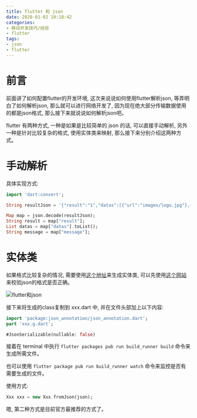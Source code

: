 ```yaml
---
title: flutter 和 json
date: 2020-01-02 10:10:42
categories:
- 移动开发技巧/经验
- flutter
tags:
- json
- flutter
---
```


# 前言

前面讲了如何配置flutter的开发环境, 这次来说说如何使用flutter解析json, 等弄明白了如何解析json, 那么就可以进行网络开发了, 因为现在绝大部分传输数据使用的都是json格式, 那么接下来就说说如何解析json吧。

flutter 有两种方式, 一种是如果是比较简单的 json 的话, 可以直接手动解析, 另外一种是针对比较复杂的格式, 使用实体类来映射, 那么接下来分别介绍这两种方式。

<!--more-->

# 手动解析

具体实现方式:

```dart
import 'dart:convert';

String resultJson = '{"result":"1","datas":[{"url":"images/logo.jpg"},{"url":"images/logo1.jpg"}],"message":"success"}';

Map map = json.decode(resultJson);
String result = map["result"];
List datas = map["datas"].toList();
String message = map["message"];
```

# 实体类

如果格式比较复杂的情况, 需要使用[这个地址](https://javiercbk.github.io/json_to_dart)来生成实体类, 可以先使用[这个网站](http://www.bejson.com)来校验json的格式是否正确。

![flutter和json](/images/mobile/flutter/flutter-json-class.png)

接下来将生成的class复制到 xxx.dart 中, 并在文件头部加上以下内容:

```dart
import 'package:json_annotation/json_annotation.dart';
part 'xxx.g.dart';

#JsonSerializable(nullable: false)
```

接着在 terminal 中执行 `flutter packages pub run build_runner build` 命令来生成所需文件。

也可以使用 `flutter package pub run build_runner watch` 命令来监控是否有需要生成的文件。

使用方式:

```dart
Xxx xxx = new Xxx.fromJson(json);
```

嗯, 第二种方式是目前官方最推荐的方式了。
